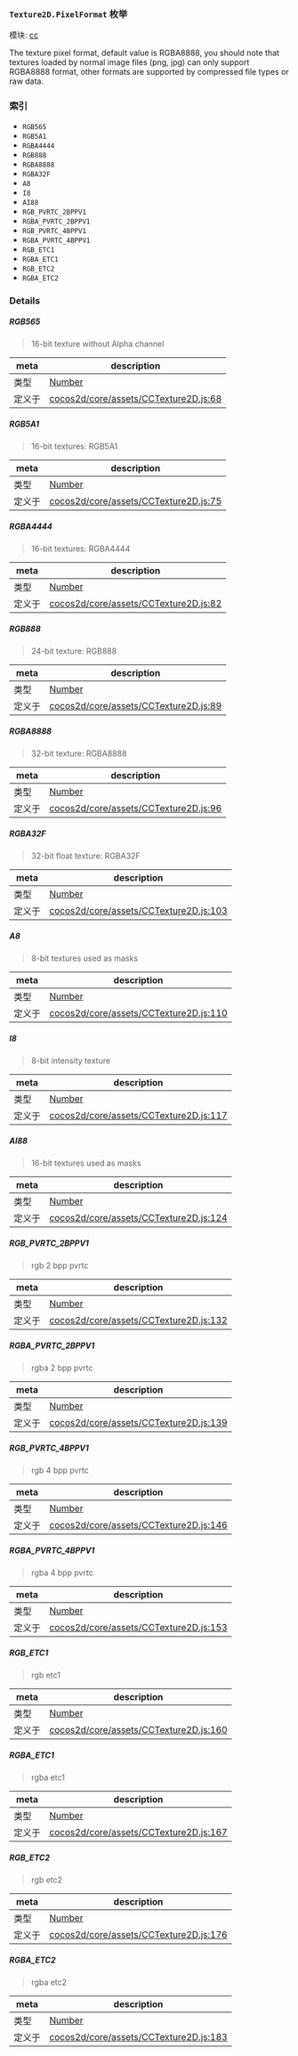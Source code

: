### `Texture2D.PixelFormat` 枚举



模块: [cc](../modules/cc.md)


The texture pixel format, default value is RGBA8888,
you should note that textures loaded by normal image files (png, jpg) can only support RGBA8888 format,
other formats are supported by compressed file types or raw data.


### 索引
  - `RGB565`
  - `RGB5A1`
  - `RGBA4444`
  - `RGB888`
  - `RGBA8888`
  - `RGBA32F`
  - `A8`
  - `I8`
  - `AI88`
  - `RGB_PVRTC_2BPPV1`
  - `RGBA_PVRTC_2BPPV1`
  - `RGB_PVRTC_4BPPV1`
  - `RGBA_PVRTC_4BPPV1`
  - `RGB_ETC1`
  - `RGBA_ETC1`
  - `RGB_ETC2`
  - `RGBA_ETC2`

### Details


##### RGB565

> 16-bit texture without Alpha channel

| meta | description |
|------|-------------|
| 类型 | <a href="https://developer.mozilla.org/en/JavaScript/Reference/Global_Objects/Number" class="crosslink external" target="_blank">Number</a> |
| 定义于 | [cocos2d/core/assets/CCTexture2D.js:68](https://github.com/cocos-creator/engine/blob/b4415d3f111db35eb92e588d63bcb560003ea469/cocos2d/core/assets/CCTexture2D.js#L68) |



##### RGB5A1

> 16-bit textures: RGB5A1

| meta | description |
|------|-------------|
| 类型 | <a href="https://developer.mozilla.org/en/JavaScript/Reference/Global_Objects/Number" class="crosslink external" target="_blank">Number</a> |
| 定义于 | [cocos2d/core/assets/CCTexture2D.js:75](https://github.com/cocos-creator/engine/blob/b4415d3f111db35eb92e588d63bcb560003ea469/cocos2d/core/assets/CCTexture2D.js#L75) |



##### RGBA4444

> 16-bit textures: RGBA4444

| meta | description |
|------|-------------|
| 类型 | <a href="https://developer.mozilla.org/en/JavaScript/Reference/Global_Objects/Number" class="crosslink external" target="_blank">Number</a> |
| 定义于 | [cocos2d/core/assets/CCTexture2D.js:82](https://github.com/cocos-creator/engine/blob/b4415d3f111db35eb92e588d63bcb560003ea469/cocos2d/core/assets/CCTexture2D.js#L82) |



##### RGB888

> 24-bit texture: RGB888

| meta | description |
|------|-------------|
| 类型 | <a href="https://developer.mozilla.org/en/JavaScript/Reference/Global_Objects/Number" class="crosslink external" target="_blank">Number</a> |
| 定义于 | [cocos2d/core/assets/CCTexture2D.js:89](https://github.com/cocos-creator/engine/blob/b4415d3f111db35eb92e588d63bcb560003ea469/cocos2d/core/assets/CCTexture2D.js#L89) |



##### RGBA8888

> 32-bit texture: RGBA8888

| meta | description |
|------|-------------|
| 类型 | <a href="https://developer.mozilla.org/en/JavaScript/Reference/Global_Objects/Number" class="crosslink external" target="_blank">Number</a> |
| 定义于 | [cocos2d/core/assets/CCTexture2D.js:96](https://github.com/cocos-creator/engine/blob/b4415d3f111db35eb92e588d63bcb560003ea469/cocos2d/core/assets/CCTexture2D.js#L96) |



##### RGBA32F

> 32-bit float texture: RGBA32F

| meta | description |
|------|-------------|
| 类型 | <a href="https://developer.mozilla.org/en/JavaScript/Reference/Global_Objects/Number" class="crosslink external" target="_blank">Number</a> |
| 定义于 | [cocos2d/core/assets/CCTexture2D.js:103](https://github.com/cocos-creator/engine/blob/b4415d3f111db35eb92e588d63bcb560003ea469/cocos2d/core/assets/CCTexture2D.js#L103) |



##### A8

> 8-bit textures used as masks

| meta | description |
|------|-------------|
| 类型 | <a href="https://developer.mozilla.org/en/JavaScript/Reference/Global_Objects/Number" class="crosslink external" target="_blank">Number</a> |
| 定义于 | [cocos2d/core/assets/CCTexture2D.js:110](https://github.com/cocos-creator/engine/blob/b4415d3f111db35eb92e588d63bcb560003ea469/cocos2d/core/assets/CCTexture2D.js#L110) |



##### I8

> 8-bit intensity texture

| meta | description |
|------|-------------|
| 类型 | <a href="https://developer.mozilla.org/en/JavaScript/Reference/Global_Objects/Number" class="crosslink external" target="_blank">Number</a> |
| 定义于 | [cocos2d/core/assets/CCTexture2D.js:117](https://github.com/cocos-creator/engine/blob/b4415d3f111db35eb92e588d63bcb560003ea469/cocos2d/core/assets/CCTexture2D.js#L117) |



##### AI88

> 16-bit textures used as masks

| meta | description |
|------|-------------|
| 类型 | <a href="https://developer.mozilla.org/en/JavaScript/Reference/Global_Objects/Number" class="crosslink external" target="_blank">Number</a> |
| 定义于 | [cocos2d/core/assets/CCTexture2D.js:124](https://github.com/cocos-creator/engine/blob/b4415d3f111db35eb92e588d63bcb560003ea469/cocos2d/core/assets/CCTexture2D.js#L124) |



##### RGB_PVRTC_2BPPV1

> rgb 2 bpp pvrtc

| meta | description |
|------|-------------|
| 类型 | <a href="https://developer.mozilla.org/en/JavaScript/Reference/Global_Objects/Number" class="crosslink external" target="_blank">Number</a> |
| 定义于 | [cocos2d/core/assets/CCTexture2D.js:132](https://github.com/cocos-creator/engine/blob/b4415d3f111db35eb92e588d63bcb560003ea469/cocos2d/core/assets/CCTexture2D.js#L132) |



##### RGBA_PVRTC_2BPPV1

> rgba 2 bpp pvrtc

| meta | description |
|------|-------------|
| 类型 | <a href="https://developer.mozilla.org/en/JavaScript/Reference/Global_Objects/Number" class="crosslink external" target="_blank">Number</a> |
| 定义于 | [cocos2d/core/assets/CCTexture2D.js:139](https://github.com/cocos-creator/engine/blob/b4415d3f111db35eb92e588d63bcb560003ea469/cocos2d/core/assets/CCTexture2D.js#L139) |



##### RGB_PVRTC_4BPPV1

> rgb 4 bpp pvrtc

| meta | description |
|------|-------------|
| 类型 | <a href="https://developer.mozilla.org/en/JavaScript/Reference/Global_Objects/Number" class="crosslink external" target="_blank">Number</a> |
| 定义于 | [cocos2d/core/assets/CCTexture2D.js:146](https://github.com/cocos-creator/engine/blob/b4415d3f111db35eb92e588d63bcb560003ea469/cocos2d/core/assets/CCTexture2D.js#L146) |



##### RGBA_PVRTC_4BPPV1

> rgba 4 bpp pvrtc

| meta | description |
|------|-------------|
| 类型 | <a href="https://developer.mozilla.org/en/JavaScript/Reference/Global_Objects/Number" class="crosslink external" target="_blank">Number</a> |
| 定义于 | [cocos2d/core/assets/CCTexture2D.js:153](https://github.com/cocos-creator/engine/blob/b4415d3f111db35eb92e588d63bcb560003ea469/cocos2d/core/assets/CCTexture2D.js#L153) |



##### RGB_ETC1

> rgb etc1

| meta | description |
|------|-------------|
| 类型 | <a href="https://developer.mozilla.org/en/JavaScript/Reference/Global_Objects/Number" class="crosslink external" target="_blank">Number</a> |
| 定义于 | [cocos2d/core/assets/CCTexture2D.js:160](https://github.com/cocos-creator/engine/blob/b4415d3f111db35eb92e588d63bcb560003ea469/cocos2d/core/assets/CCTexture2D.js#L160) |



##### RGBA_ETC1

> rgba etc1

| meta | description |
|------|-------------|
| 类型 | <a href="https://developer.mozilla.org/en/JavaScript/Reference/Global_Objects/Number" class="crosslink external" target="_blank">Number</a> |
| 定义于 | [cocos2d/core/assets/CCTexture2D.js:167](https://github.com/cocos-creator/engine/blob/b4415d3f111db35eb92e588d63bcb560003ea469/cocos2d/core/assets/CCTexture2D.js#L167) |



##### RGB_ETC2

> rgb etc2

| meta | description |
|------|-------------|
| 类型 | <a href="https://developer.mozilla.org/en/JavaScript/Reference/Global_Objects/Number" class="crosslink external" target="_blank">Number</a> |
| 定义于 | [cocos2d/core/assets/CCTexture2D.js:176](https://github.com/cocos-creator/engine/blob/b4415d3f111db35eb92e588d63bcb560003ea469/cocos2d/core/assets/CCTexture2D.js#L176) |



##### RGBA_ETC2

> rgba etc2

| meta | description |
|------|-------------|
| 类型 | <a href="https://developer.mozilla.org/en/JavaScript/Reference/Global_Objects/Number" class="crosslink external" target="_blank">Number</a> |
| 定义于 | [cocos2d/core/assets/CCTexture2D.js:183](https://github.com/cocos-creator/engine/blob/b4415d3f111db35eb92e588d63bcb560003ea469/cocos2d/core/assets/CCTexture2D.js#L183) |


